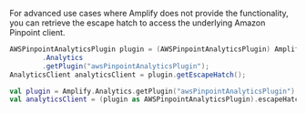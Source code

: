 For advanced use cases where Amplify does not provide the functionality, you can retrieve the escape hatch to access the underlying Amazon Pinpoint client.

<amplify-block-switcher>
<amplify-block name="Java">

```java
AWSPinpointAnalyticsPlugin plugin = (AWSPinpointAnalyticsPlugin) Amplify
        .Analytics
        .getPlugin("awsPinpointAnalyticsPlugin");
AnalyticsClient analyticsClient = plugin.getEscapeHatch();
```

</amplify-block>
<amplify-block name="Kotlin">

```kotlin
val plugin = Amplify.Analytics.getPlugin("awsPinpointAnalyticsPlugin")
val analyticsClient = (plugin as AWSPinpointAnalyticsPlugin).escapeHatch
```

</amplify-block>
</amplify-block-switcher>
